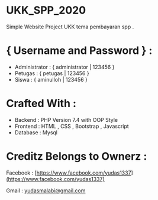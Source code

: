 # UKK_SPP_2020

Simple Website Project UKK tema pembayaran spp . 

# { Username and Password } : 
<ul>
<li>Administrator  : { administrator | 123456  }</li>
<li>Petugas        : { petugas | 123456 }</li>
<li>Siswa          : { aminulloh | 123456 }</li>
</ul>


# Crafted With :
<ul>
<li>Backend  : PHP Version 7.4 with OOP Style</li>
<li>Frontend : HTML , CSS , Bootstrap , Javascript</li>
<li>Database : Mysql</li>
</ul>

# Creditz Belongs to Ownerz :
Facebook : [https://www.facebook.com/yudas1337](https://www.facebook.com/yudas1337)

Gmail    : yudasmalabi@gmail.com
